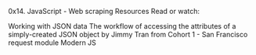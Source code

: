 0x14. JavaScript - Web scraping
Resources
Read or watch:

Working with JSON data
The workflow of accessing the attributes of a simply-created JSON object by Jimmy Tran from Cohort 1 - San Francisco
request module
Modern JS
